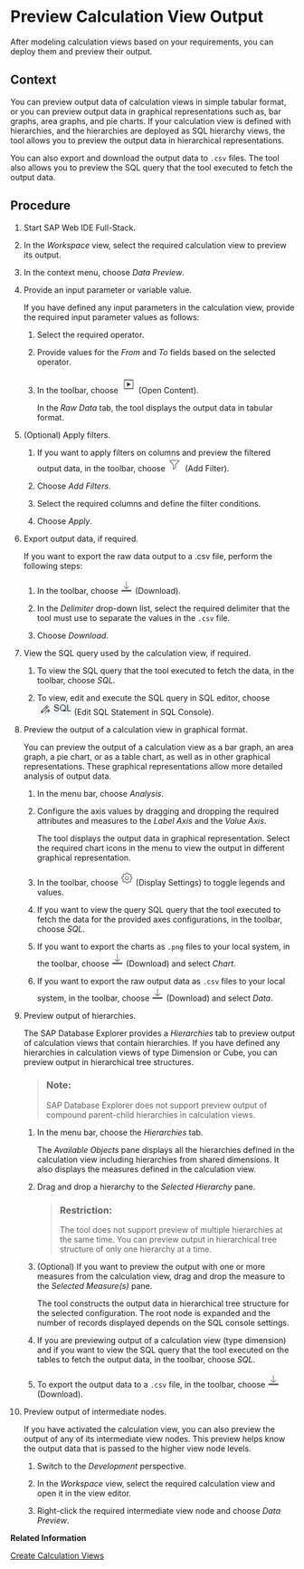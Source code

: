 <!-- loio903eff885ebd4c5cadb1e0c3e58f681d -->

# Preview Calculation View Output

After modeling calculation views based on your requirements, you can deploy them and preview their output.



## Context

You can preview output data of calculation views in simple tabular format, or you can preview output data in graphical representations such as, bar graphs, area graphs, and pie charts. If your calculation view is defined with hierarchies, and the hierarchies are deployed as SQL hierarchy views, the tool allows you to preview the output data in hierarchical representations.

You can also export and download the output data to `.csv` files. The tool also allows you to preview the SQL query that the tool executed to fetch the output data.



## Procedure

1.  Start SAP Web IDE Full-Stack.

2.  In the *Workspace* view, select the required calculation view to preview its output.

3.  In the context menu, choose *Data Preview*.

4.  Provide an input parameter or variable value.

    If you have defined any input parameters in the calculation view, provide the required input parameter values as follows:

    1.  Select the required operator.

    2.  Provide values for the *From* and *To* fields based on the selected operator.

    3.  In the toolbar, choose ![](images/Open_Content_28e1183.jpg) \(Open Content\).

        In the *Raw Data* tab, the tool displays the output data in tabular format.


5.  \(Optional\) Apply filters.

    1.  If you want to apply filters on columns and preview the filtered output data, in the toolbar, choose ![](images/Filter_f553f3d.png) \(Add Filter\).

    2.  Choose *Add Filters*.

    3.  Select the required columns and define the filter conditions.

    4.  Choose *Apply*.


6.  Export output data, if required.

    If you want to export the raw data output to a .csv file, perform the following steps:

    1.  In the toolbar, choose ![](images/Download_30e7d1e.png) \(Download\).

    2.  In the *Delimiter* drop-down list, select the required delimiter that the tool must use to separate the values in the `.csv` file.

    3.  Choose *Download*.


7.  View the SQL query used by the calculation view, if required.

    1.  To view the SQL query that the tool executed to fetch the data, in the toolbar, choose *SQL*.

    2.  To view, edit and execute the SQL query in SQL editor, choose ![](images/SQL_9bdadeb.png) \(Edit SQL Statement in SQL Console\).


8.  Preview the output of a calculation view in graphical format.

    You can preview the output of a calculation view as a bar graph, an area graph, a pie chart, or as a table chart, as well as in other graphical representations. These graphical representations allow more detailed analysis of output data.

    1.  In the menu bar, choose *Analysis*.

    2.  Configure the axis values by dragging and dropping the required attributes and measures to the *Label Axis* and the *Value Axis*.

        The tool displays the output data in graphical representation. Select the required chart icons in the menu to view the output in different graphical representation.

    3.  In the toolbar, choose ![](images/Settings_DataPreview_e220dd1.png) \(Display Settings\) to toggle legends and values.

    4.  If you want to view the query SQL query that the tool executed to fetch the data for the provided axes configurations, in the toolbar, choose *SQL*.

    5.  If you want to export the charts as `.png` files to your local system, in the toolbar, choose ![](images/Download_30e7d1e.png) \(Download\) and select *Chart*.

    6.  If you want to export the raw output data as `.csv` files to your local system, in the toolbar, choose ![](images/Download_30e7d1e.png) \(Download\) and select *Data*.


9.  Preview output of hierarchies.

    The SAP Database Explorer provides a *Hierarchies* tab to preview output of calculation views that contain hierarchies. If you have defined any hierarchies in calculation views of type Dimension or Cube, you can preview output in hierarchical tree structures.

    > ### Note:  
    > SAP Database Explorer does not support preview output of compound parent-child hierarchies in calculation views.

    1.  In the menu bar, choose the *Hierarchies* tab.

        The *Available Objects* pane displays all the hierarchies defined in the calculation view including hierarchies from shared dimensions. It also displays the measures defined in the calculation view.

    2.  Drag and drop a hierarchy to the *Selected Hierarchy* pane.

        > ### Restriction:  
        > The tool does not support preview of multiple hierarchies at the same time. You can preview output in hierarchical tree structure of only one hierarchy at a time.

    3.  \(Optional\) If you want to preview the output with one or more measures from the calculation view, drag and drop the measure to the *Selected Measure\(s\)* pane.

        The tool constructs the output data in hierarchical tree structure for the selected configuration. The root node is expanded and the number of records displayed depends on the SQL console settings.

    4.  If you are previewing output of a calculation view \(type dimension\) and if you want to view the SQL query that the tool executed on the tables to fetch the output data, in the toolbar, choose *SQL*.

    5.  To export the output data to a `.csv` file, in the toolbar, choose ![](images/Download_30e7d1e.png) \(Download\).


10. Preview output of intermediate nodes.

    If you have activated the calculation view, you can also preview the output of any of its intermediate view nodes. This preview helps know the output data that is passed to the higher view node levels.

    1.  Switch to the *Development* perspective.

    2.  In the *Workspace* view, select the required calculation view and open it in the view editor.

    3.  Right-click the required intermediate view node and choose *Data Preview*.



**Related Information**  


[Create Calculation Views](create-calculation-views-5aeb56c.md "Use a graphical editor to create calculation views that depict a complex business scenario.")

